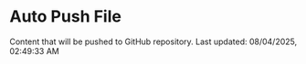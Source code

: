 # Auto Push File

Content that will be pushed to GitHub repository.
Last updated: 08/04/2025, 02:49:33 AM